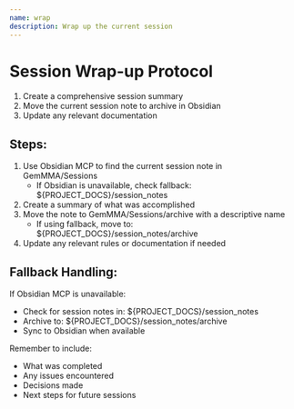```yaml
---
name: wrap
description: Wrap up the current session
---
```


# Session Wrap-up Protocol

1. Create a comprehensive session summary
2. Move the current session note to archive in Obsidian
3. Update any relevant documentation

## Steps:
1. Use Obsidian MCP to find the current session note in GemMMA/Sessions
   - If Obsidian is unavailable, check fallback: ${PROJECT_DOCS}/session_notes
2. Create a summary of what was accomplished
3. Move the note to GemMMA/Sessions/archive with a descriptive name
   - If using fallback, move to: ${PROJECT_DOCS}/session_notes/archive
4. Update any relevant rules or documentation if needed

## Fallback Handling:
If Obsidian MCP is unavailable:
- Check for session notes in: ${PROJECT_DOCS}/session_notes
- Archive to: ${PROJECT_DOCS}/session_notes/archive
- Sync to Obsidian when available

Remember to include:
- What was completed
- Any issues encountered
- Decisions made
- Next steps for future sessions
